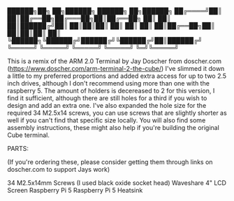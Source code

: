  ██████╗██╗   ██╗██████╗  ██████╗ ██╗██████╗ 
██╔════╝██║   ██║██╔══██╗██╔═══██╗██║██╔══██╗
██║     ██║   ██║██████╔╝██║   ██║██║██║  ██║
██║     ██║   ██║██╔══██╗██║   ██║██║██║  ██║
╚██████╗╚██████╔╝██████╔╝╚██████╔╝██║██████╔╝
 ╚═════╝ ╚═════╝ ╚═════╝  ╚═════╝ ╚═╝╚═════╝ 
                                             

This is a remix of the ARM 2.0 Terminal by Jay Doscher from doscher.com (https://www.doscher.com/arm-terminal-2-the-cube/)
I've slimmed it down a little to my preferred proportions and added extra access for up to two 2.5 inch drives,
although I don't recommend using more than one with the raspberry 5.
The amount of holders is decereased to 2 for this version, I find it sufficient, although there are still holes for a third if you wish to design and add an extra one.
I've also expanded the hole size for the required 34 M2.5x14 screws, you can use screws that are slightly shorter as well if you can't find
that specific size locally.
You will also find some assembly instructions, these might also help if you're building the original Cube terminal.


PARTS:

(If you're ordering these, please consider getting them through links on doscher.com to support Jays work)

34 M2.5x14mm Screws (I used black oxide socket head)
Waveshare 4" LCD Screen
Raspberry Pi 5
Raspberry Pi 5 Heatsink
